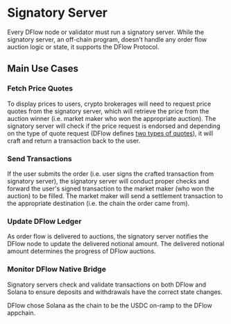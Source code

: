 # Signatory Server

Every DFlow node or validator must run a signatory server. While the signatory server, an off-chain program, doesn't handle any order flow auction logic or state, it supports the DFlow Protocol.

## Main Use Cases

### Fetch Price Quotes

To display prices to users, crypto brokerages will need to request price quotes from the signatory server, which will retrieve the price from the auction winner (i.e. market maker who won the appropriate auction). The signatory server will check if the price request is endorsed and depending on the type of quote request (DFlow defines [two types of quotes](fetching-price-quotes.md)), it will craft and return a transaction back to the user.

### Send Transactions

If the user submits the order (i.e. user signs the crafted transaction from signatory server), the signatory server will conduct proper checks and forward the user's signed transaction to the market maker (who won the auction) to be filled. The market maker will send a settlement transaction to the appropriate destination (i.e. the chain the order came from).

### Update DFlow Ledger

As order flow is delivered to auctions, the signatory server notifies the DFlow node to update the delivered notional amount. The delivered notional amount determines the progress of DFlow auctions.

### Monitor DFlow Native Bridge

Signatory servers check and validate transactions on both DFlow and Solana to ensure deposits and withdrawals have the correct state changes.

DFlow chose Solana as the chain to be the USDC on-ramp to the DFlow appchain.
